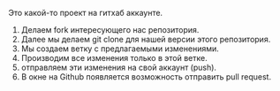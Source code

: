 Это какой-то проект на гитхаб аккаунте.


1. Делаем fork интересующего нас репозитория.
2. Далее мы делаем git clone  для нашей версии этого репозитория.
3. Мы создаем ветку с предлагаемыми изменениями.
4. Производим все изменения только в этой ветке.
5. отправляем эти изменения на свой аккаунт (push).
6. В окне на Github появляется возможность отправить pull request.
